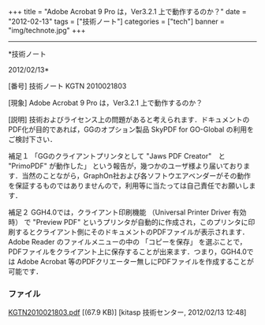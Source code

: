 ﻿+++
title = "Adobe Acrobat 9 Pro は，Ver3.2.1 上で動作するのか？"
date = "2012-02-13"
tags = ["技術ノート"]
categories = ["tech"]
banner = "img/technote.jpg"
+++

-----------------------------------------------------------------------------------------------------------------------------

*技術ノート

2012/02/13*


[番号]
技術ノート KGTN 2010021803

[現象]
Adobe Acrobat 9 Pro は，Ver3.2.1 上で動作するのか？

[説明]
技術およびライセンス上の問題があると考えられます．ドキュメントのPDF化が目的であれば，GGのオプション製品
SkyPDF for GO-Global の利用をご検討下さい．

補足１
「GGのクライアントプリンタとして "Jaws PDF Creator"　と "PrimoPDF"
が動作した」
という報告が，幾つかのユーザ様より届いております．当然のことながら，GraphOn社および各ソフトウエアベンダーがその動作を保証するものではありませんので，利用等に当たっては自己責任でお願いします．

補足２
GGH4.0では，クライアント印刷機能 （Universal Printer Driver 有効時） で
"Preview PDF"
というプリンタが自動的に作成され，このプリンタに印刷するとクライアント側にそのドキュメントのPDFファイルが表示されます．
Adobe Reader のファイルメニューの中の 「コピーを保存」
を選ぶことで，PDFファイルをクライアント上に保存することが出来ます．つまり，GGH4.0では
Adobe Acrobat
等のPDFクリエーター無しにPDFファイルを作成することが可能です．


### ファイル

 
 


[KGTN2010021803.pdf](http://techreport.kitasp.net/attachments/download/56/KGTN2010021803.pdf)
 [(67.9 KB)] [kitasp 技術センター, 2012/02/13
12:48]


 


 

